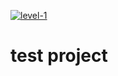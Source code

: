 [![level-1](https://github.com/Amir-Zouerami/test/actions/workflows/blank.yml/badge.svg)](https://github.com/Amir-Zouerami/test/actions/workflows/blank.yml)

# test project
